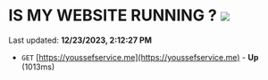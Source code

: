 # IS MY WEBSITE RUNNING ? [![](https://img.shields.io/static/v1?label=Sponsor&message=%E2%9D%A4&logo=GitHub&color=%23fe8e86)](https://github.com/sponsors/<username>)

Last updated: **12/23/2023, 2:12:27 PM**

- `GET` [https://youssefservice.me](https://youssefservice.me) - **Up** (1013ms)
